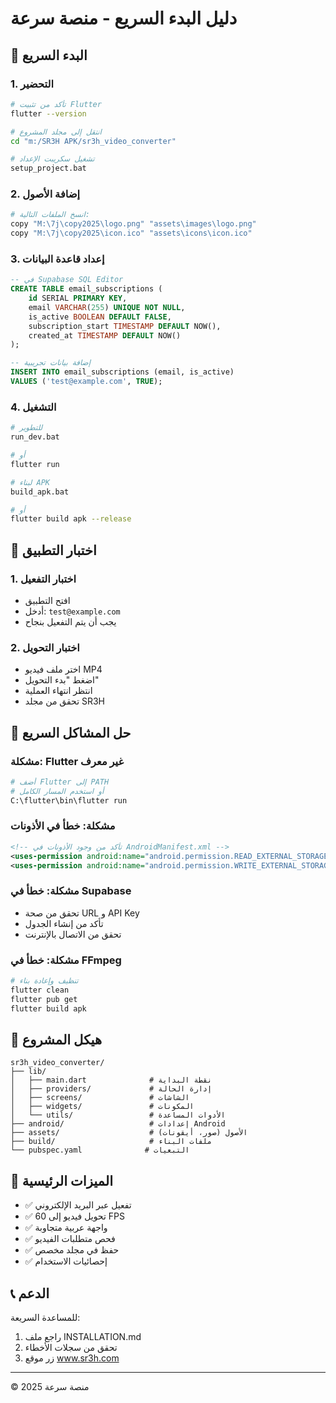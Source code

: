 # دليل البدء السريع - منصة سرعة

## 🚀 البدء السريع

### 1. التحضير
```bash
# تأكد من تثبيت Flutter
flutter --version

# انتقل إلى مجلد المشروع
cd "m:/SR3H APK/sr3h_video_converter"

# تشغيل سكريبت الإعداد
setup_project.bat
```

### 2. إضافة الأصول
```bash
# انسخ الملفات التالية:
copy "M:\7j\copy2025\logo.png" "assets\images\logo.png"
copy "M:\7j\copy2025\icon.ico" "assets\icons\icon.ico"
```

### 3. إعداد قاعدة البيانات
```sql
-- في Supabase SQL Editor
CREATE TABLE email_subscriptions (
    id SERIAL PRIMARY KEY,
    email VARCHAR(255) UNIQUE NOT NULL,
    is_active BOOLEAN DEFAULT FALSE,
    subscription_start TIMESTAMP DEFAULT NOW(),
    created_at TIMESTAMP DEFAULT NOW()
);

-- إضافة بيانات تجريبية
INSERT INTO email_subscriptions (email, is_active) 
VALUES ('test@example.com', TRUE);
```

### 4. التشغيل
```bash
# للتطوير
run_dev.bat

# أو
flutter run

# لبناء APK
build_apk.bat

# أو
flutter build apk --release
```

## 📱 اختبار التطبيق

### 1. اختبار التفعيل
- افتح التطبيق
- أدخل: `test@example.com`
- يجب أن يتم التفعيل بنجاح

### 2. اختبار التحويل
- اختر ملف فيديو MP4
- اضغط "بدء التحويل"
- انتظر انتهاء العملية
- تحقق من مجلد SR3H

## 🔧 حل المشاكل السريع

### مشكلة: Flutter غير معرف
```bash
# أضف Flutter إلى PATH
# أو استخدم المسار الكامل
C:\flutter\bin\flutter run
```

### مشكلة: خطأ في الأذونات
```xml
<!-- تأكد من وجود الأذونات في AndroidManifest.xml -->
<uses-permission android:name="android.permission.READ_EXTERNAL_STORAGE" />
<uses-permission android:name="android.permission.WRITE_EXTERNAL_STORAGE" />
```

### مشكلة: خطأ في Supabase
- تحقق من صحة URL و API Key
- تأكد من إنشاء الجدول
- تحقق من الاتصال بالإنترنت

### مشكلة: خطأ في FFmpeg
```bash
# تنظيف وإعادة بناء
flutter clean
flutter pub get
flutter build apk
```

## 📂 هيكل المشروع

```
sr3h_video_converter/
├── lib/
│   ├── main.dart              # نقطة البداية
│   ├── providers/             # إدارة الحالة
│   ├── screens/               # الشاشات
│   ├── widgets/               # المكونات
│   └── utils/                 # الأدوات المساعدة
├── android/                   # إعدادات Android
├── assets/                    # الأصول (صور، أيقونات)
├── build/                     # ملفات البناء
└── pubspec.yaml              # التبعيات
```

## 🎯 الميزات الرئيسية

- ✅ تفعيل عبر البريد الإلكتروني
- ✅ تحويل فيديو إلى 60 FPS
- ✅ واجهة عربية متجاوبة
- ✅ فحص متطلبات الفيديو
- ✅ حفظ في مجلد مخصص
- ✅ إحصائيات الاستخدام

## 📞 الدعم

للمساعدة السريعة:
1. راجع ملف INSTALLATION.md
2. تحقق من سجلات الأخطاء
3. زر موقع www.sr3h.com

---
© 2025 منصة سرعة